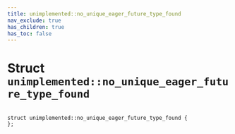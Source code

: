 ```yaml
---
title: unimplemented::no_unique_eager_future_type_found
nav_exclude: true
has_children: true
has_toc: false
---
```


# Struct `unimplemented::no_unique_eager_future_type_found`

<code class="doxybook">
<span>struct unimplemented::no&#95;unique&#95;eager&#95;future&#95;type&#95;found {</span>
<span>};</span>
</code>


